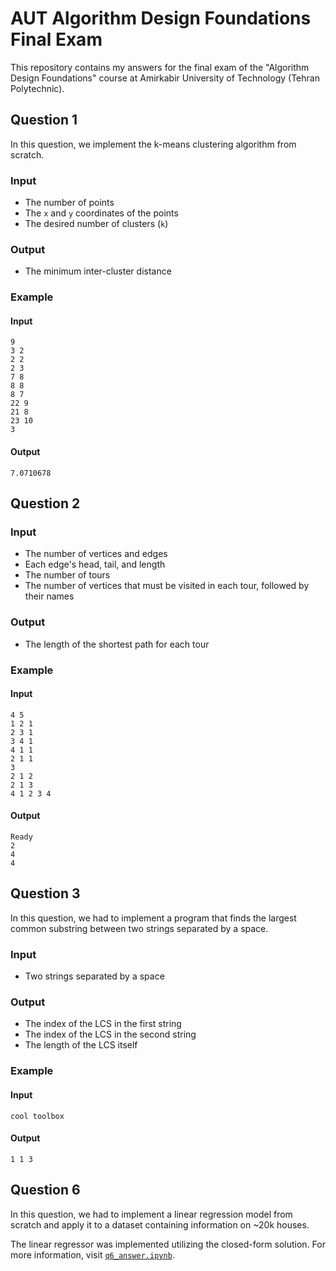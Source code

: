 # AUT Algorithm Design Foundations Final Exam

This repository contains my answers for the final exam of the "Algorithm Design
Foundations" course at Amirkabir University of Technology (Tehran Polytechnic).

## Question 1

In this question, we implement the k-means clustering algorithm from scratch.

### Input

- The number of points
- The `x` and `y` coordinates of the points
- The desired number of clusters (`k`)

### Output

- The minimum inter-cluster distance

### Example

#### Input

```
9
3 2
2 2
2 3
7 8
8 8
8 7
22 9
21 8
23 10
3
```

#### Output

```
7.0710678
```

## Question 2

### Input

- The number of vertices and edges
- Each edge's head, tail, and length
- The number of tours
- The number of vertices that must be visited in each tour, followed by their
  names

### Output

- The length of the shortest path for each tour

### Example

#### Input

```
4 5
1 2 1
2 3 1
3 4 1
4 1 1
2 1 1
3
2 1 2
2 1 3
4 1 2 3 4
```

#### Output

```
Ready
2
4
4
```

## Question 3

In this question, we had to implement a program that finds the largest common
substring between two strings separated by a space.

### Input

- Two strings separated by a space

### Output

- The index of the LCS in the first string
- The index of the LCS in the second string
- The length of the LCS itself

### Example

#### Input

```
cool toolbox
```

#### Output

```
1 1 3
```

## Question 6

In this question, we had to implement a linear regression model from scratch and
apply it to a dataset containing information on ~20k houses.

The linear regressor was implemented utilizing the closed-form solution. For
more information, visit [`q6_answer.ipynb`](./q6_answer.ipynb).
